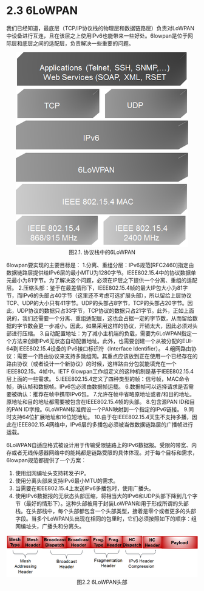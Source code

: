 # 2.3 6LoWPAN

我们已经知道，最底层（TCP/IP协议栈的物理层和数据链路层）负责对LoWPAN中设备进行互连，且在该层之上使用IPv6也能带来一些好处。6lowpan是位于网际层和底层之间的适配层，负责解决一些重要的问题。
<center><img src="images/iot_in_five_days/2/image001.png" /></center>

<center>图2.1. 协议栈中的6LoWPAN</center>

6lowpan要实现的主要目标是：
1.分离、重组分层：IPv6规范[RFC2460]指定由数据链路层提供给IPv6层的最小MTU为1280字节。IEEE802.15.4中的协议数据单元最小为81字节。为了解决这个问题，必须在IP层之下提供一个分离、重组的适配层。
2.压缩头部：鉴于在最差情形下，IEEE802.15.4帧的最大IP包大小为81字节，而IPv6的头部占40字节（这里还不考虑可选扩展头部），所以留给上层协议TCP、UDP的大小只有41字节。UDP的头部占8字节，TCP的头部占20字节。因此，UDP协议的数据只占33字节，TCP协议的数据只占21字节。此外，正如上面说的，我们还需要一个分离、重组适配层，这也会占据一定的字节数，从而留给数据的字节数会更一步减小。因此，如果采用这样的协议，开销太大，因此必须对头部进行压缩。
3.自动配置地址：为了减小主机端的负载，需要为6LoWPAN指定一个方法来创建IPv6无状态自动配置地址。此外，也需要创建一个从被分配的EUI-64到IEEE802.15.4设备的IPv6接口标识符（Interface Identifier）。
4.~~组网~~路由协议：需要一个路由协议来支持多跳组网。其重点应该放到正在使用一个已经存在的路由协议（或者设计一个新协议）的时候，这样路由分包就能填充在一个IEEE802.15。4帧中。IETF 6lowpan工作组定义的这种机制是基于IEEE802.15.4层上面的一些需求。
5.IEEE802.15.4定义了四种类型的帧：信号帧，MAC命令帧，确认帧和数据帧。IPv6包必须由数据帧运载。
6.数据帧可以选择请求是否需要被确认：推荐在帧中携带IPv6包。
7.允许在帧中省略原地址或者/和目的地址。原地址和目的地址都需要被包含在IEEE802.15.4帧的头部。
8.包含源PAN ID和目的PAN ID字段。6LoWPAN标准假设一个PAN映射到一个指定的IPv6链接。
9.同时支持64位扩展地址和16位短地址。
10.由于在IEEE802.15.4天生不支持多播，因此在IEEE802.15.4网络中，IPv6层的多播包必须被当做数据链路层的广播帧进行运载。

6LoWPAN自适应格式被设计用于传输受限链路上的IPv6数据报。受限的带宽、内存或者无线传感器网络中的能耗都是链路受限的具体体现。对于每个目标和需求，6lowpan规范都提供了一个方案：
1. 使用组网编址头支持转发子IP。
2. 使用分离头部来支持IPv6最小MTU的需求。
3. 当需要在IEEE802.15.4上发送IPv6多播包时，使用广播头。
4. 使用IPv6数据报的无状态头部压缩，将相当大的IPv6和UDP头部下降到几个字节（最好的情形下）。这种头部被用于封装LoWPAN和用于形成所谓的头部栈。在头部栈中，每个头部都包含一个头部类型，接着是零个或者更多的头部字段。当多个LoWPAN头出现在相同的包里时，它们必须按照如下的顺序：组网编址头，广播头和分离头。

<center><img src="images/iot_in_five_days/2/image002.png" /></center>

<center> 图2.2 6LoWPAN头部 </center>
